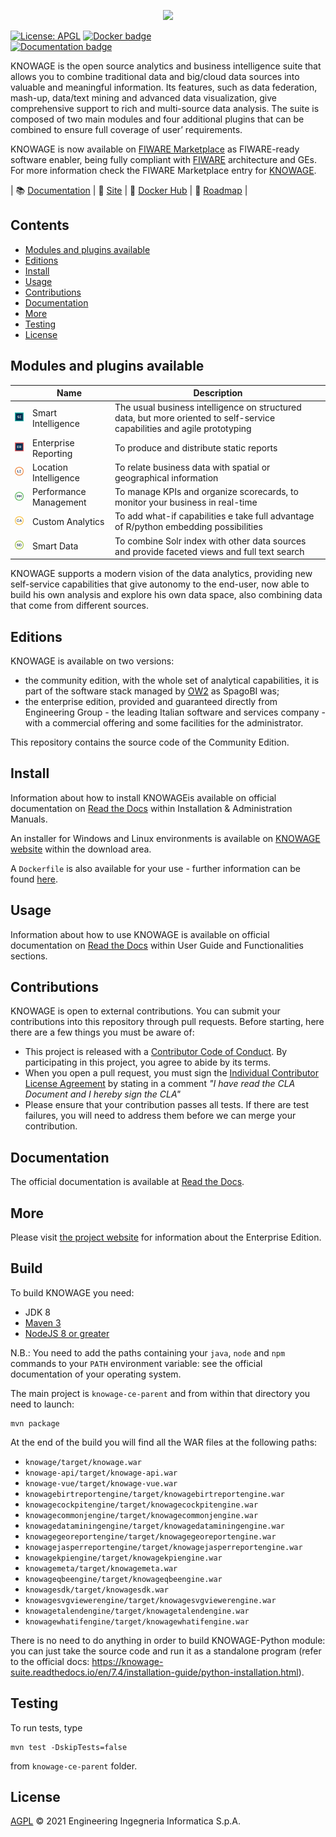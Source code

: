 <p align="center">
<img src="https://www.knowage-suite.com/site/wp-content/uploads/2016/03/KNOWAGE_logo_color.png">
</p>

[![License: APGL](https://img.shields.io/github/license/KnowageLabs/Knowage-Server.svg)](https://opensource.org/licenses/AGPL-3.0)
[![Docker badge](https://img.shields.io/docker/pulls/knowagelabs/knowage-server-docker.svg)](https://hub.docker.com/r/knowagelabs/knowage-server-docker/)
<br>
[![Documentation badge](https://img.shields.io/readthedocs/knowage.svg)](https://knowage.rtfd.io/)

KNOWAGE is the open source analytics and business intelligence suite that allows you to combine traditional data and big/cloud data sources into valuable and meaningful information. Its features, such as data
federation, mash-up, data/text mining and advanced data visualization, give
comprehensive support to rich and multi-source data analysis. The suite is
composed of two main modules and four additional plugins that can be combined to ensure full coverage of user’ requirements.


KNOWAGE is now available on [FIWARE Marketplace](https://marketplace.fiware.org/) 
as FIWARE-ready software enabler, being fully compliant with [FIWARE](https://www.fiware.org/) 
architecture and GEs. For more information check the FIWARE Marketplace entry 
for [KNOWAGE](https://marketplace.fiware.org/pages/solutions/59611fb5573b7cb51c44ef68).

|  :books: [Documentation](https://knowage-suite.rtfd.io/) | :page_facing_up: [Site](https://www.knowage-suite.com/site/home/) | :whale: [Docker Hub](https://hub.docker.com/r/knowagelabs/knowage-server-docker/) | :dart: [Roadmap](https://github.com/KnowageLabs/Knowage-Server/blob/master/ROADMAP.md) |


## Contents

-   [Modules and plugins available](#modules-and-plugins-available)
-   [Editions](#editions)
-   [Install](#install)
-   [Usage](#usage)
-   [Contributions](#contributions)
-   [Documentation](#documentation)
-   [More](#More)
-   [Testing](#testing)
-   [License](#license)


## Modules and plugins available

|                                                   | Name                   | Description                                                                                                              |
| ------------------------------------------------- | ---------------------- | ------------------------------------------------------------------------------------------------------------------------ |
| ![SI](/images/modules/SI-40x40.jpg?raw=true "SI") | Smart Intelligence     | The usual business intelligence on structured data, but more oriented to self-service capabilities and agile prototyping |
| ![ER](/images/modules/ER-40x40.jpg?raw=true "ER") | Enterprise Reporting   | To produce and distribute static reports                                                                                 |
| ![LI](/images/plugins/LI-40x40.png?raw=true "LI") | Location Intelligence  | To relate business data with spatial or geographical information                                                         |
| ![PM](/images/plugins/PM-40x40.png?raw=true "PM") | Performance Management | To manage KPIs and organize scorecards, to monitor your business in real-time                                            |
| ![CA](/images/plugins/CA-40x40.png?raw=true "CA") | Custom Analytics       | To add what-if capabilities e take full advantage of R/python embedding possibilities                                    |
| ![SD](/images/plugins/SD-40x40.png?raw=true "SD") | Smart Data             | To combine Solr index with other data sources and provide faceted views and full text search                             |

KNOWAGE supports a modern vision of the data analytics, providing new
self-service capabilities that give autonomy to the end-user, now able to build
his own analysis and explore his own data space, also combining data that come
from different sources.

## Editions

KNOWAGE is available on two versions:

-   the community edition, with the whole set of analytical capabilities, it is
    part of the software stack managed by [OW2](https://www.ow2.org/) as SpagoBI was;
-   the enterprise edition, provided and guaranteed directly from Engineering
    Group - the leading Italian software and services company - with a
    commercial offering and some facilities for the administrator.

This repository contains the source code of the Community Edition.

## Install

Information about how to install KNOWAGEis available on official documentation on [Read the Docs](http://knowage-suite.readthedocs.io/) within Installation & Administration Manuals.

An installer for Windows and Linux environments is available on [KNOWAGE website](https://www.knowage-suite.com) within the download area.

A `Dockerfile` is also available for your use - further information can be found [here](https://github.com/KnowageLabs/Knowage-Server-Docker).

## Usage

Information about how to use KNOWAGE is available on official documentation on [Read the Docs](http://knowage-suite.readthedocs.io/) within User Guide and Functionalities sections.

## Contributions

KNOWAGE is open to external contributions. You can submit your contributions into this repository through pull requests.
Before starting, here there are a few things you must be aware of: 

-   This project is released with a [Contributor Code of Conduct](./CODE_OF_CONDUCT.md). By participating in this
    project, you agree to abide by its terms.
-   When you open a pull request, you must sign the
    [Individual Contributor License Agreement](./CLA.md) by stating in a comment 
	_"I have read the CLA Document and I hereby sign the CLA"_
-   Please ensure that your contribution passes all tests. If there are test failures, you will need to address them
    before we can merge your contribution.

## Documentation

The official documentation is available at
[Read the Docs](http://knowage-suite.readthedocs.io/).

## More

Please visit [the project website](https://www.knowage-suite.com) for information
about the Enterprise Edition.

## Build

To build KNOWAGE you need:
- JDK 8
- [Maven 3](https://maven.apache.org/)
- [NodeJS 8 or greater](https://nodejs.org/)

N.B.: You need to add the paths containing your ``java``, ``node`` and ``npm`` commands to your ``PATH`` environment variable: see the official documentation of your operating system.

The main project is ``knowage-ce-parent`` and from within that directory you need to launch:

```console
mvn package
```

At the end of the build you will find all the WAR files at the following paths:
 - ``knowage/target/knowage.war``
 - ``knowage-api/target/knowage-api.war``
 - ``knowage-vue/target/knowage-vue.war``
 - ``knowagebirtreportengine/target/knowagebirtreportengine.war``
 - ``knowagecockpitengine/target/knowagecockpitengine.war``
 - ``knowagecommonjengine/target/knowagecommonjengine.war``
 - ``knowagedataminingengine/target/knowagedataminingengine.war``
 - ``knowagegeoreportengine/target/knowagegeoreportengine.war``
 - ``knowagejasperreportengine/target/knowagejasperreportengine.war``
 - ``knowagekpiengine/target/knowagekpiengine.war``
 - ``knowagemeta/target/knowagemeta.war``
 - ``knowageqbeengine/target/knowageqbeengine.war``
 - ``knowagesdk/target/knowagesdk.war``
 - ``knowagesvgviewerengine/target/knowagesvgviewerengine.war``
 - ``knowagetalendengine/target/knowagetalendengine.war``
 - ``knowagewhatifengine/target/knowagewhatifengine.war``

There is no need to do anything in order to build KNOWAGE-Python module: you can just take the source code and run it as a standalone program (refer to the official docs: https://knowage-suite.readthedocs.io/en/7.4/installation-guide/python-installation.html).

## Testing

To run tests, type

```console
mvn test -DskipTests=false
```

from ``knowage-ce-parent`` folder.

## License

[AGPL](LICENSE) © 2021 Engineering Ingegneria Informatica S.p.A.
